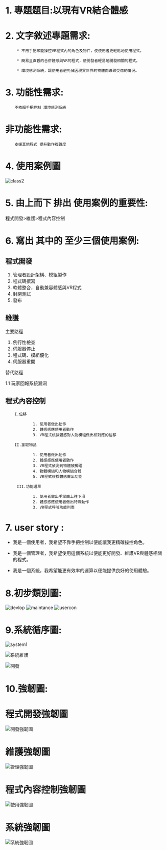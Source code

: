 
# 1. **專題題目**:以現有VR結合體感 
# 2. **文字敘述專題需求**:

         * 不用手把即能操控VR程式內的角色及物件，使使用者更輕鬆地使用程式。
         
         * 簡易且直觀的合併體感與VR的程式，使開發者輕易地開發相關的程式。
         
         * 環境感測系統，讓使用者避免掉因現實世界的物體而導致受傷的情況。
# 3. **功能性需求**:

        不依賴手把控制 環境感測系統

#    **非功能性需求**:

        支援其他程式 提升動作複雜度
        
# 4. **使用案例圖**

![class2](class2.png)

# 5. **由上而下 排出 使用案例的重要性**:

程式開發>維護>程式內容控制

# 6. **寫出 其中的 至少三個使用案例:**

   ## 程式開發
   1. 管理者設計架構、模組製作
   2. 程式碼撰寫
   3. 軟體整合，自動兼容體感與VR程式
   4. 封閉測試
   5. 發布
   
   
   ## 維護
   
   主要路徑
   1. 例行性檢查   
   2. 伺服器停止
   3. 程式碼、模組優化
   4. 伺服器重開
   
   替代路徑
   
   1.1 玩家回報系統漏洞
   
  ## 程式內容控制
   
        I.位移
        
                1. 使用者做出動作
                2. 體感感應使用者動作
                3. VR程式根據體感對人物模組做出相對應的位移
                
        II.拿取物品
        
                1. 使用者做出動作
                2. 體感感應使用者動作
                3. VR程式偵測到物體被觸碰
                4. 物體模組和人物模組合體
                5. VR程式根據體感做出功能
                
         III.功能選單
         
                1. 使用者做出手掌由上往下滑
                2. 體感感應使用者做出特殊動作
                3. VR程式呼叫功能列表
                
   
# 7. **user story** :

* 我是一個使用者，我希望不靠手把控制以便能讓我更精確操控角色。

* 我是一個管理者，我希望使用這個系統以便能更好開發、維護VR與體感相關的程式。
                   
* 我是一個系統，我希望能更有效率的運算以便能提供良好的使用體驗。

# 8.**初步類別圖:**

![devlop](devlop.png)
![maintance](maintance.png)
![usercon](usercon.png)

# 9.**系統循序圖:**

![system1](system1.png)

![系統維護](系統維護.png)

![開發](開發循序圖.png)


# 10.**強韌圖:**

# 程式開發強韌圖

![開發強韌圖](開發強韌圖.png)

# 維護強韌圖

![管理強韌圖](管理強韌圖.png)

# 程式內容控制強韌圖

![使用強韌圖](使用強韌圖.png)

# 系統強韌圖

![系統強韌圖](系統強韌圖.png)
